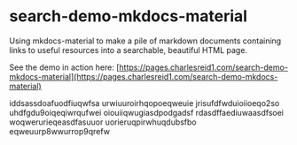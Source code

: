 # search-demo-mkdocs-material

Using mkdocs-material to make a pile of markdown documents containing links
to useful resources into a searchable, beautiful HTML page.

See the demo in action here: [https://pages.charlesreid1.com/search-demo-mkdocs-material](https://pages.charlesreid1.com/search-demo-mkdocs-material)

iddsassdoafuodfiuqwfsa
urwiuuroirhqopoeqweuie
jrisufdfwduioiioeqo2so
uhdfgdu9oiqeqiwrqufwei
oiouiiqwugiasdpodgadsf
rdasdffaediuwaasdfsoei
woqwerurieqeasdfasuuor
uorieruqpirwhuqdubsfbo
eqweuurp8wwurrop9qrefw
